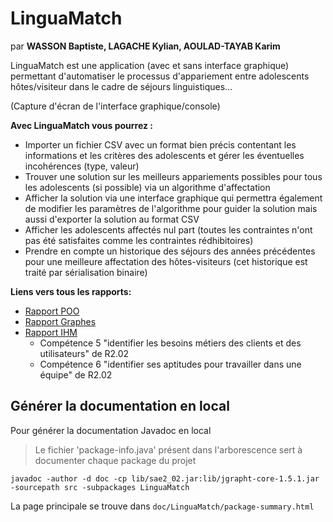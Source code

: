 # LinguaMatch

par **WASSON Baptiste, LAGACHE Kylian, AOULAD-TAYAB Karim**

LinguaMatch est une application (avec et sans interface graphique) permettant d'automatiser le processus d'appariement entre adolescents hôtes/visiteur dans le cadre de séjours linguistiques...

(Capture d'écran de l'interface graphique/console)

**Avec LinguaMatch vous pourrez :**
- Importer un fichier CSV avec un format bien précis contentant les informations et les critères des adolescents et gérer les éventuelles incohérences (type, valeur)
- Trouver une solution sur les meilleurs appariements possibles pour tous les adolescents (si possible) via un algorithme d'affectation
- Afficher la solution via une interface graphique qui permettra également de modifier les paramètres de l'algorithme pour guider la solution mais aussi d'exporter la solution au format CSV
- Afficher les adolescents affectés nul part (toutes les contraintes n'ont pas été satisfaites comme les contraintes rédhibitoires)
- Prendre en compte un historique des séjours des années précédentes pour une meilleure affectation des hôtes-visiteurs (cet historique est traité par sérialisation binaire)

**Liens vers tous les rapports:**
- [Rapport POO](#)
- [Rapport Graphes](graphes/graphes.md)
- [Rapport IHM](#)
    - Compétence 5 "identifier les besoins métiers des clients et des utilisateurs" de R2.02
    - Compétence 6 "identifier ses aptitudes pour travailler dans une équipe" de R2.02

## Générer la documentation en local

Pour générer la documentation Javadoc en local

> Le fichier 'package-info.java' présent dans l'arborescence sert à documenter chaque package du projet

```
javadoc -author -d doc -cp lib/sae2_02.jar:lib/jgrapht-core-1.5.1.jar -sourcepath src -subpackages LinguaMatch 
```

La page principale se trouve dans ``doc/LinguaMatch/package-summary.html``